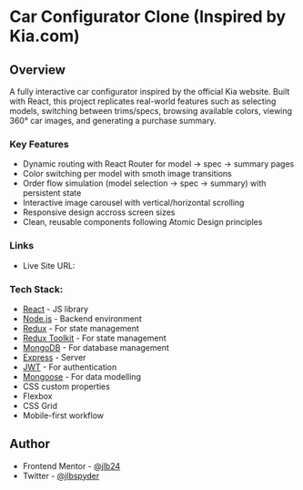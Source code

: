 # Car Configurator Clone (Inspired by Kia.com)


## Overview

A fully interactive car configurator inspired by the official Kia website.  Built with React, this project replicates real-world features such as selecting models, switching between trims/specs, browsing available colors, viewing 360° car images, and generating a purchase summary.

### Key Features

- Dynamic routing with React Router for model -> spec -> summary pages
- Color switching per model with smoth image transitions
- Order flow simulation (model selection -> spec -> summary) with persistent state
- Interactive image carousel with vertical/horizontal scrolling
- Responsive design accross screen sizes
- Clean, reusable components following Atomic Design principles


### Links

- Live Site URL: []()


### Tech Stack:

- [React](https://reactjs.org/) - JS library
- [Node.js](https://nodejs.org/en) - Backend environment
- [Redux](https://redux.js.org/) - For state management
- [Redux Toolkit](https://redux-toolkit.js.org/) - For state management
- [MongoDB](https://www.mongodb.com/) - For database management
- [Express](https://expressjs.com/) - Server
- [JWT](https://jwt.io/) - For authentication
- [Mongoose](https://mongoosejs.com/) - For data modelling
- CSS custom properties
- Flexbox
- CSS Grid
- Mobile-first workflow

## Author

- Frontend Mentor - [@jlb24](https://www.frontendmentor.io/profile/Jlbspyder)
- Twitter - [@jlbspyder](https://www.twitter.com/jlbspyder)
